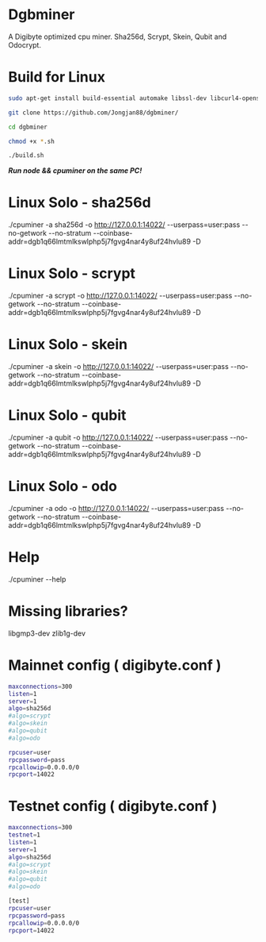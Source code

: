 # Dgbminer
A Digibyte optimized cpu miner. Sha256d, Scrypt, Skein, Qubit and Odocrypt.

# Build for Linux
```bash
sudo apt-get install build-essential automake libssl-dev libcurl4-openssl-dev lib32z1-dev libjansson-dev libgmp-dev git

git clone https://github.com/Jongjan88/dgbminer/

cd dgbminer

chmod +x *.sh

./build.sh
```


***Run node && cpuminer on the same PC!***

# Linux Solo - sha256d
./cpuminer -a sha256d -o http://127.0.0.1:14022/ --userpass=user:pass --no-getwork --no-stratum --coinbase-addr=dgb1q66lmtmlkswlphp5j7fgvg4nar4y8uf24hvlu89 -D

# Linux Solo - scrypt
./cpuminer -a scrypt -o http://127.0.0.1:14022/ --userpass=user:pass --no-getwork --no-stratum --coinbase-addr=dgb1q66lmtmlkswlphp5j7fgvg4nar4y8uf24hvlu89 -D

# Linux Solo - skein
./cpuminer -a skein -o http://127.0.0.1:14022/ --userpass=user:pass --no-getwork --no-stratum --coinbase-addr=dgb1q66lmtmlkswlphp5j7fgvg4nar4y8uf24hvlu89 -D

# Linux Solo - qubit
./cpuminer -a qubit -o http://127.0.0.1:14022/ --userpass=user:pass --no-getwork --no-stratum --coinbase-addr=dgb1q66lmtmlkswlphp5j7fgvg4nar4y8uf24hvlu89 -D

# Linux Solo - odo
./cpuminer -a odo -o http://127.0.0.1:14022/ --userpass=user:pass --no-getwork --no-stratum --coinbase-addr=dgb1q66lmtmlkswlphp5j7fgvg4nar4y8uf24hvlu89 -D



# Help
./cpuminer --help

# Missing libraries?
libgmp3-dev zlib1g-dev

# Mainnet config ( digibyte.conf )
```bash
maxconnections=300
listen=1
server=1
algo=sha256d
#algo=scrypt
#algo=skein
#algo=qubit
#algo=odo

rpcuser=user
rpcpassword=pass
rpcallowip=0.0.0.0/0
rpcport=14022
```
# Testnet config ( digibyte.conf )
```bash
maxconnections=300
testnet=1
listen=1
server=1
algo=sha256d
#algo=scrypt
#algo=skein
#algo=qubit
#algo=odo

[test]
rpcuser=user
rpcpassword=pass
rpcallowip=0.0.0.0/0
rpcport=14022
```
